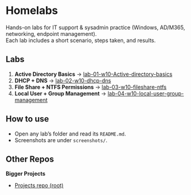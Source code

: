 # Homelabs

Hands-on labs for IT support & sysadmin practice (Windows, AD/M365, networking, endpoint management).  
Each lab includes a short scenario, steps taken, and results.

## Labs
1. **Active Directory Basics** → [lab-01-w10-Active-directory-basics](lab-01-w10-Active-directory-basics/README.md)
2. **DHCP + DNS** → [lab-02-w10-dhcp-dns](lab-02-w10-dhcp-dns/README.md)
3. **File Share + NTFS Permissions** → [lab-03-w10-fileshare-ntfs](lab-03-w10-fileshare-ntfs/README.md)
4. **Local User + Group Management** → [lab-04-w10-local-user-group-management](lab-04-w10-local-user-group-management/README.md)

## How to use
- Open any lab’s folder and read its `README.md`.
- Screenshots are under `screenshots/`.

## Other Repos

**Bigger Projects**
- [Projects repo (root)](https://github.com/AugustinasG/Projects)

